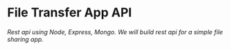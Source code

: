 # File Transfer App API

###### Rest api using Node, Express, Mongo. We will build rest api for a simple file sharing app.
